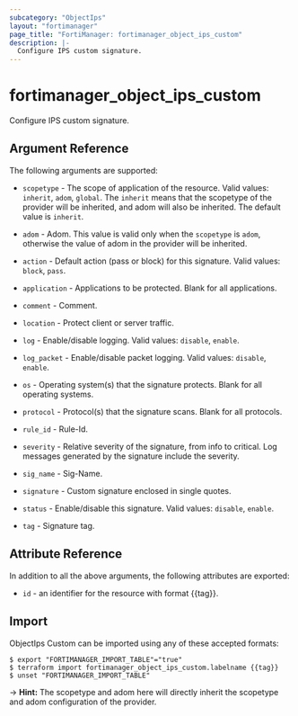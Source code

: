 ```yaml
---
subcategory: "ObjectIps"
layout: "fortimanager"
page_title: "FortiManager: fortimanager_object_ips_custom"
description: |-
  Configure IPS custom signature.
---
```


# fortimanager_object_ips_custom
Configure IPS custom signature.

## Argument Reference


The following arguments are supported:

* `scopetype` - The scope of application of the resource. Valid values: `inherit`, `adom`, `global`. The `inherit` means that the scopetype of the provider will be inherited, and adom will also be inherited. The default value is `inherit`.
* `adom` - Adom. This value is valid only when the `scopetype` is `adom`, otherwise the value of adom in the provider will be inherited.

* `action` - Default action (pass or block) for this signature. Valid values: `block`, `pass`.

* `application` - Applications to be protected. Blank for all applications.
* `comment` - Comment.
* `location` - Protect client or server traffic.
* `log` - Enable/disable logging. Valid values: `disable`, `enable`.

* `log_packet` - Enable/disable packet logging. Valid values: `disable`, `enable`.

* `os` - Operating system(s) that the signature protects. Blank for all operating systems.
* `protocol` - Protocol(s) that the signature scans. Blank for all protocols.
* `rule_id` - Rule-Id.
* `severity` - Relative severity of the signature, from info to critical. Log messages generated by the signature include the severity.
* `sig_name` - Sig-Name.
* `signature` - Custom signature enclosed in single quotes.
* `status` - Enable/disable this signature. Valid values: `disable`, `enable`.

* `tag` - Signature tag.


## Attribute Reference

In addition to all the above arguments, the following attributes are exported:
* `id` - an identifier for the resource with format {{tag}}.

## Import

ObjectIps Custom can be imported using any of these accepted formats:
```
$ export "FORTIMANAGER_IMPORT_TABLE"="true"
$ terraform import fortimanager_object_ips_custom.labelname {{tag}}
$ unset "FORTIMANAGER_IMPORT_TABLE"
```
-> **Hint:** The scopetype and adom here will directly inherit the scopetype and adom configuration of the provider.
